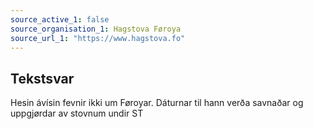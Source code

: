 ```yaml
---
source_active_1: false
source_organisation_1: Hagstova Føroya
source_url_1: "https://www.hagstova.fo"
---
```

## Tekstsvar  
Hesin ávísin fevnir ikki um Føroyar. Dáturnar til hann verða savnaðar og uppgjørdar av stovnum undir ST
